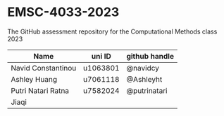 # EMSC-4033-2023
The GitHub assessment repository for the Computational Methods class 2023


| Name  | uni ID | github handle |
| ------------- | ------------- | ------------- |
| Navid Constantinou | u1063801  | @navidcy |
| Ashley Huang | u7061118 | @Ashleyht |
| Putri Natari Ratna | u7582024 | @putrinatari |
| Jiaqi 

